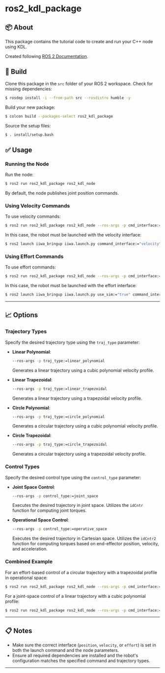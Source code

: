 
# ros2_kdl_package

## :package: About

This package contains the tutorial code to create and run your C++ node using KDL.

Created following [ROS 2 Documentation](https://docs.ros.org/en/humble/Tutorials/Beginner-Client-Libraries/Custom-ROS2-Interfaces.html).

## :hammer: Build
Clone this package in the `src` folder of your ROS 2 workspace. Check for missing dependencies:
```bash
$ rosdep install -i --from-path src --rosdistro humble -y
```
Build your new package:
```bash
$ colcon build --packages-select ros2_kdl_package
```
Source the setup files:
```bash
$ . install/setup.bash
```

## :white_check_mark: Usage
### Running the Node
Run the node:
```bash
$ ros2 run ros2_kdl_package ros2_kdl_node
```

By default, the node publishes joint position commands. 

### Using Velocity Commands
To use velocity commands:
```bash
$ ros2 run ros2_kdl_package ros2_kdl_node --ros-args -p cmd_interface:=velocity
```
In this case, the robot must be launched with the velocity interface:
```bash
$ ros2 launch iiwa_bringup iiwa.launch.py command_interface:="velocity" robot_controller:="velocity_controller"
```

### Using Effort Commands
To use effort commands:
```bash
$ ros2 run ros2_kdl_package ros2_kdl_node --ros-args -p cmd_interface:=effort -p traj_type:=linear_polynomial -p control_type:=joint_space
```
In this case, the robot must be launched with the effort interface:
```bash
$ ros2 launch iiwa_bringup iiwa.launch.py use_sim:="true" command_interface:="effort" robot_controller:="effort_controller"
```

---

## :chart_with_upwards_trend: Options

### Trajectory Types
Specify the desired trajectory type using the `traj_type` parameter:
- **Linear Polynomial**:
  ```bash
  --ros-args -p traj_type:=linear_polynomial
  ```
  Generates a linear trajectory using a cubic polynomial velocity profile.
  
- **Linear Trapezoidal**:
  ```bash
  --ros-args -p traj_type:=linear_trapezoidal
  ```
  Generates a linear trajectory using a trapezoidal velocity profile.

- **Circle Polynomial**:
  ```bash
  --ros-args -p traj_type:=circle_polynomial
  ```
  Generates a circular trajectory using a cubic polynomial velocity profile.

- **Circle Trapezoidal**:
  ```bash
  --ros-args -p traj_type:=circle_trapezoidal
  ```
  Generates a circular trajectory using a trapezoidal velocity profile.

### Control Types
Specify the desired control type using the `control_type` parameter:
- **Joint Space Control**:
  ```bash
  --ros-args -p control_type:=joint_space
  ```
  Executes the desired trajectory in joint space. Utilizes the `idCntr` function for computing joint torques.

- **Operational Space Control**:
  ```bash
  --ros-args -p control_type:=operative_space
  ```
  Executes the desired trajectory in Cartesian space. Utilizes the `idCntr2` function for computing torques based on end-effector position, velocity, and acceleration.

### Combined Example
For an effort-based control of a circular trajectory with a trapezoidal profile in operational space:
```bash
$ ros2 run ros2_kdl_package ros2_kdl_node --ros-args -p cmd_interface:=effort -p traj_type:=circle_trapezoidal -p control_type:=operative_space
```

For a joint-space control of a linear trajectory with a cubic polynomial profile:
```bash
$ ros2 run ros2_kdl_package ros2_kdl_node --ros-args -p cmd_interface:=effort -p traj_type:=linear_polynomial -p control_type:=joint_space
```

---

## :clipboard: Notes
- Make sure the correct interface (`position`, `velocity`, or `effort`) is set in both the launch command and the node parameters.
- Ensure all required dependencies are installed and the robot's configuration matches the specified command and trajectory types.

--- 
